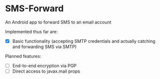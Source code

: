 # SMS-Forward
An Android app to forward SMS to an email account

Implemented thus far are:
* [x] Basic functionality (accepting SMTP credentials and actually catching and forwarding SMS via SMTP)

Planned features:
* [ ] End-to-end encryption via PGP
* [ ] Direct access to javax.mail props
